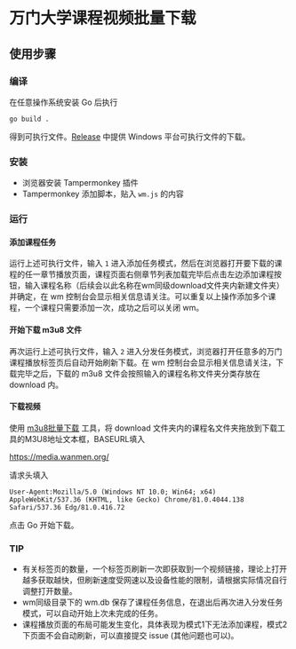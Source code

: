 # 万门大学课程视频批量下载

## 使用步骤

### 编译

在任意操作系统安装 Go 后执行
``` shell
go build .
```
得到可执行文件。[Release](https://github.com/cildhdi/wm/releases) 中提供 Windows 平台可执行文件的下载。

### 安装

- 浏览器安装 Tampermonkey 插件
- Tampermonkey 添加脚本，贴入 `wm.js` 的内容

### 运行

#### 添加课程任务

运行上述可执行文件，输入 `1` 进入添加任务模式，然后在浏览器打开要下载的课程的任一章节播放页面，课程页面右侧章节列表加载完毕后点击左边添加课程按钮，输入课程名称（后续会以此名称在wm同级download文件夹内新建文件夹）并确定，在 wm 控制台会显示相关信息请关注。可以重复以上操作添加多个课程，一个课程只需要添加一次，成功之后可以关闭 wm。

#### 开始下载 m3u8 文件
再次运行上述可执行文件，输入 `2` 进入分发任务模式，浏览器打开任意多的万门课程播放标签页后自动开始刷新下载。在 wm 控制台会显示相关信息请关注，下载完毕之后，下载的 m3u8 文件会按照输入的课程名称文件夹分类存放在 download 内。

#### 下载视频
使用 [m3u8批量下载](https://nilaoda.github.io/N_m3u8DL-CLI/SimpleGUI.html) 工具，将 download 文件夹内的课程名文件夹拖放到下载工具的M3U8地址文本框，BASEURL填入

https://media.wanmen.org/

请求头填入
```
User-Agent:Mozilla/5.0 (Windows NT 10.0; Win64; x64) AppleWebKit/537.36 (KHTML, like Gecko) Chrome/81.0.4044.138 Safari/537.36 Edg/81.0.416.72
```
点击 Go 开始下载。

### TIP
- 有关标签页的数量，一个标签页刷新一次即获取到一个视频链接，理论上打开越多获取越快，但刷新速度受网速以及设备性能的限制，请根据实际情况自行调整打开数量。
- wm同级目录下的 wm.db 保存了课程任务信息，在退出后再次进入分发任务模式，可以自动开始上次未完成的任务。
- 课程播放页面的布局可能发生变化，具体表现为模式1下无法添加课程，模式2下页面不会自动刷新，可以直接提交 issue (其他问题也可以)。
